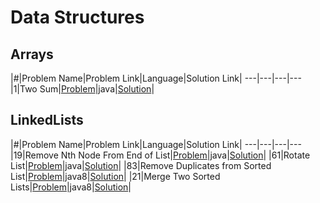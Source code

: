 # Data Structures

## Arrays

|#|Problem Name|Problem Link|Language|Solution Link|
---|---|---|---
|1|Two Sum|[Problem](https://leetcode.com/problems/two-sum/)|java|[Solution](./Arrays/TwoSum.java)|


## LinkedLists

|#|Problem Name|Problem Link|Language|Solution Link|
---|---|---|---
|19|Remove Nth Node From End of List|[Problem](https://leetcode.com/problems/remove-nth-node-from-end-of-list/)|java|[Solution](./RemoveNthNodeFromEndofList.java)|
|61|Rotate List|[Problem](https://leetcode.com/problems/rotate-list/)|java|[Solution](./RotateList.java)|
|83|Remove Duplicates from Sorted List|[Problem](https://leetcode.com/problems/remove-duplicates-from-sorted-list/)|java8|[Solution](./RemoveDuplicatesfromSortedList.java)|
|21|Merge Two Sorted Lists|[Problem](https://leetcode.com/problems/merge-two-sorted-lists/)|java8|[Solution](./MergeTwoSortedLists.java)|